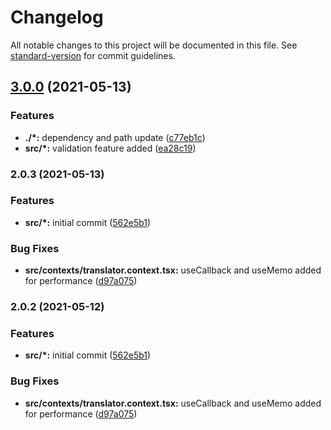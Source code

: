 # Changelog

All notable changes to this project will be documented in this file. See [standard-version](https://github.com/conventional-changelog/standard-version) for commit guidelines.

## [3.0.0](https://github.com/mert-solak/translator/compare/v2.0.3...v3.0.0) (2021-05-13)


### Features

* **./*:** dependency and path update ([c77eb1c](https://github.com/mert-solak/translator/commit/c77eb1c7e4f0d3a2f2051349504356352c0df1a1))
* **src/*:** validation feature added ([ea28c19](https://github.com/mert-solak/translator/commit/ea28c193e4d8018340870575e2748194186cf670))

### 2.0.3 (2021-05-13)


### Features

* **src/*:** initial commit ([562e5b1](https://github.com/mert-solak/translator/commit/562e5b17e8033b51eae78964606695753c46d5d2))


### Bug Fixes

* **src/contexts/translator.context.tsx:** useCallback and useMemo added for performance ([d97a075](https://github.com/mert-solak/translator/commit/d97a075dc8f32b64c063f4f7f631ceaadb26ef79))

### 2.0.2 (2021-05-12)


### Features

* **src/*:** initial commit ([562e5b1](https://github.com/mert-solak/translator/commit/562e5b17e8033b51eae78964606695753c46d5d2))


### Bug Fixes

* **src/contexts/translator.context.tsx:** useCallback and useMemo added for performance ([d97a075](https://github.com/mert-solak/translator/commit/d97a075dc8f32b64c063f4f7f631ceaadb26ef79))
